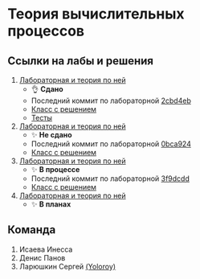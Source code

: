 # Теория вычислительных процессов

## Ссылки на лабы и решения
1. [Лабораторная и теория по ней](./readme/Lab1.docx)
    * :ok_hand: **Сдано**
    * Последний коммит по лабораторной [2cbd4eb](2cbd4ebc15b3b17488afc0e7a0c3279013c2e1af)
    * [Класс с решением](./src/main/kotlin/Lab1Task11Grammar.kt)
    * [Тесты](./src/test/kotlin/Lab1Task11GrammarTest.kt)
2. [Лабораторная и теория по ней](./readme/Lab2.docx)
    * :sparkles: **Не сдано**
    * Последний коммит по лабораторной [0bca924](0bca92415596d7a103ee4afe6d2d701e0940537d)
    * [Класс с решением](./src/main/kotlin/Lab2Task11FsmGrammar.kt)
3. [Лабораторная и теория по ней](./readme/Lab4.docx)
    * :sparkles: **В процессе**
    * Последний коммит по лабораторной [3f9dcdd](3f9dcdd643580d2eae2e474a1a44f61fffff5552)
    * [Класс с решением](./src/main/kotlin/Lab3Task11FsmGrammar.kt)
4. [Лабораторная и теория по ней](./readme/Lab4.docx)
    * :sparkles: **В планах**

## Команда
1. Исаева Инесса
2. Денис Панов
3. Ларюшкин Сергей [(Yoloroy)](https://github.com/yoloroy)
